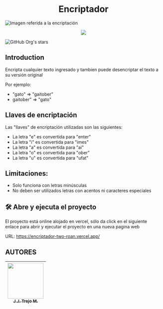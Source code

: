 <h1 align="center"> Encriptador </h1>

![Imagen referida a la encriptación](https://github.com/user-attachments/assets/0793412c-bc4b-43fe-aaa9-fdc00824c956)

<!-- De esta forma se colcoa el Badge cuando no esta dentro de <p> ![Badge Finalizado](https://img.shields.io/badge/STATUS-FINALIZADO-green)   -->

<p align="center">
  <img src=https://img.shields.io/badge/STATUS-FINALIZADO-GREEN
>
</p>

 ![GitHub Org's stars](https://img.shields.io/github/stars/camilafernanda?style=social)

## Introduction
Encripta cualquier texto ingresado y tambien puede desencriptar el texto a su versión original 

Por ejemplo: 
- "gato" => "gaitober" 
- gaitober" => "gato"

## Llaves de encriptación
Las "llaves" de encriptación utilizadas son las siguientes:

- La letra "e" es convertida para "enter" 
- La letra "i" es convertida para "imes" 
- La letra "a" es convertida para "ai" 
- La letra "o" es convertida para "ober" 
- La letra "u" es convertida para "ufat"

## Limitaciones:

- Solo funciona con letras minúsculas
- No deben ser utilizados letras con acentos ni caracteres especiales

## :hammer_and_wrench: Abre y ejecuta el proyecto
El proyecto está online alojado en vercel, sólo da click en el siguiente enlace para abrir y ejecutar el proyecto en una nueva pagina web

URL: https://encriptador-two-roan.vercel.app/



## AUTORES


| [<img src="https://avatars.githubusercontent.com/u/134732505?v=4" width=115><br><sub> J.J. Trejo M. </sub>](https://github.com/Yisus-1) |
| :---: |

